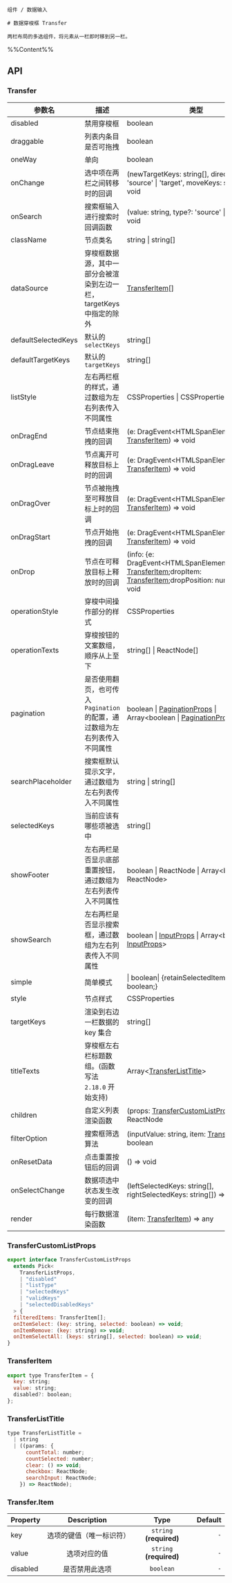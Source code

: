 `````
组件 / 数据输入

# 数据穿梭框 Transfer

两栏布局的多选组件，将元素从一栏即时移到另一栏。
`````

%%Content%%

## API

### Transfer

|参数名|描述|类型|默认值|版本|
|---|---|---|---|---|
|disabled|禁用穿梭框|boolean |`-`|-|
|draggable|列表内条目是否可拖拽|boolean |`-`|-|
|oneWay|单向|boolean |`-`|-|
|onChange|选中项在两栏之间转移时的回调|(newTargetKeys: string[], direction: 'source' \| 'target', moveKeys: string[]) => void |`-`|-|
|onSearch|搜索框输入进行搜索时回调函数|(value: string, type?: 'source' \| 'target') => void |`-`|-|
|className|节点类名|string \| string[] |`-`|-|
|dataSource|穿梭框数据源，其中一部分会被渲染到左边一栏，targetKeys 中指定的除外|[TransferItem](#transferitem)[] |`-`|-|
|defaultSelectedKeys|默认的 `selectKeys`|string[] |`[]`|-|
|defaultTargetKeys|默认的 `targetKeys`|string[] |`[]`|-|
|listStyle|左右两栏框的样式，通过数组为左右列表传入不同属性|CSSProperties \| CSSProperties[] |`-`|Array format in '2.40.0'|
|onDragEnd|节点结束拖拽的回调|(e: DragEvent&lt;HTMLSpanElement&gt;, item: [TransferItem](#transferitem)) =&gt; void |`-`|-|
|onDragLeave|节点离开可释放目标上时的回调|(e: DragEvent&lt;HTMLSpanElement&gt;, item: [TransferItem](#transferitem)) =&gt; void |`-`|-|
|onDragOver|节点被拖拽至可释放目标上时的回调|(e: DragEvent&lt;HTMLSpanElement&gt;, item: [TransferItem](#transferitem)) =&gt; void |`-`|-|
|onDragStart|节点开始拖拽的回调|(e: DragEvent&lt;HTMLSpanElement&gt;, item: [TransferItem](#transferitem)) =&gt; void |`-`|-|
|onDrop|节点在可释放目标上释放时的回调|(info: {e: DragEvent&lt;HTMLSpanElement&gt;;dragItem: [TransferItem](#transferitem);dropItem: [TransferItem](#transferitem);dropPosition: number;}) =&gt; void |`-`|-|
|operationStyle|穿梭中间操作部分的样式|CSSProperties |`-`|-|
|operationTexts|穿梭按钮的文案数组，顺序从上至下|string[] \| ReactNode[] |`-`|-|
|pagination|是否使用翻页，也可传入 `Pagination` 的配置，通过数组为左右列表传入不同属性|boolean \| [PaginationProps](pagination#pagination) \| Array&lt;boolean \| [PaginationProps](pagination#pagination)&gt; |`-`|Array format in '2.40.0'|
|searchPlaceholder|搜索框默认提示文字，通过数组为左右列表传入不同属性|string \| string[] |`-`|Array format in '2.40.0'|
|selectedKeys|当前应该有哪些项被选中|string[] |`-`|-|
|showFooter|左右两栏是否显示底部重置按钮，通过数组为左右列表传入不同属性|boolean \| ReactNode \| Array&lt;boolean \| ReactNode&gt; |`-`|ReactNode in `2.11.0`, array format in '2.40.0'|
|showSearch|左右两栏是否显示搜索框，通过数组为左右列表传入不同属性|boolean \| [InputProps](input#input) \| Array&lt;boolean \| [InputProps](input#input)&gt; |`-`|Array format in '2.40.0'|
|simple|简单模式|\| boolean\| {retainSelectedItems?: boolean;} |`-`|`retainSelectedItems` in '2.21.0'|
|style|节点样式|CSSProperties |`-`|-|
|targetKeys|渲染到右边一栏数据的 key 集合|string[] |`-`|-|
|titleTexts|穿梭框左右栏标题数组。(函数写法 `2.18.0` 开始支持)|Array&lt;[TransferListTitle](#transferlisttitle)&gt; |`['Source', 'Target']`|-|
|children|自定义列表渲染函数|(props: [TransferCustomListProps](#transfercustomlistprops)) => ReactNode |`-`|-|
|filterOption|搜索框筛选算法|(inputValue: string, item: [TransferItem](#transferitem)) => boolean |`(inputValue, item) => item.value.indexOf(inputValue) !== -1`|-|
|onResetData|点击重置按钮后的回调|() => void |`-`|-|
|onSelectChange|数据项选中状态发生改变的回调|(leftSelectedKeys: string[], rightSelectedKeys: string[]) => void |`-`|-|
|render|每行数据渲染函数|(item: [TransferItem](#transferitem)) => any |`-`|-|

### TransferCustomListProps

```js
export interface TransferCustomListProps
  extends Pick<
    TransferListProps,
    | "disabled"
    | "listType"
    | "selectedKeys"
    | "validKeys"
    | "selectedDisabledKeys"
  > {
  filteredItems: TransferItem[];
  onItemSelect: (key: string, selected: boolean) => void;
  onItemRemove: (key: string) => void;
  onItemSelectAll: (keys: string[], selected: boolean) => void;
}
```

### TransferItem

```js
export type TransferItem = {
  key: string;
  value: string;
  disabled?: boolean;
};
```

### TransferListTitle

```js
type TransferListTitle =
  | string
  | ((params: {
      countTotal: number;
      countSelected: number;
      clear: () => void;
      checkbox: ReactNode;
      searchInput: ReactNode;
    }) => ReactNode);
```

### Transfer.Item

|Property|Description|Type|Default|
|---|:---:|:---:|---:|
|key|选项的键值（唯一标识符）|`string` **(required)**|`-`|
|value|选项对应的值|`string` **(required)**|`-`|
|disabled|是否禁用此选项|`boolean`|`-`|
